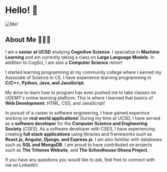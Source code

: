 # Hello! 🦭

![Me!]()

<!--
**nickcamp13/nickcamp13** is a ✨ _special_ ✨ repository because its `README.md` (this file) appears on your GitHub profile.

Here are some ideas to get you started:

- 🔭 I’m currently working on ...
- 🌱 I’m currently learning ...
- 👯 I’m looking to collaborate on ...
- 🤔 I’m looking for help with ...
- 💬 Ask me about ...
- 📫 How to reach me: ...
- 😄 Pronouns: ...
- ⚡ Fun fact: ...
-->

## About Me 🙇🏻‍♂️

I am a **senior at UCSD** studying **Cognitive Science**. I specialize in **Machine Learning** and am currently taking a class on **Large Language Models**. In addition to CogSci, I am also a **Computer Science** minor!

I started learning programming at my community college where I earned my Associate of Science in CS. I have experience learning programming in **C/C++, Python, Java, and JavaScript**. 

My drive to learn how to program has even pushed me to take classes on UDEMY's online learning platform. This is where I learned that basics of **Web Development**: HTML, CSS, and JavaScript!

In pursuit of a career in software engineering, I have gained experince working on **real world applications**! During my time at UCSD, I have served as a **software developer** for the **Computer Science and Engineering Society** (*CSES*). As a software developer with CSES, I have experiencing creating **full stack applications** using libraries and frameworks such as **React.js, Angular, Django, and Express.js**. I am also familiar with databases such as **SQL and MongoDB**. I am proud to have contributed on projects such as **The Tritones Website**, and **The Schoolhouse Ghana Project**. 

If you have any questions you would like to ask, feel free to connect with me on LinkedIn!